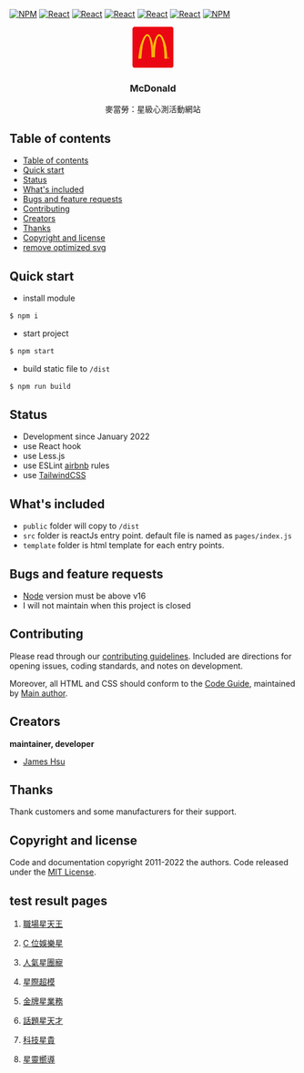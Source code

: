 [![NPM](https://img.shields.io/badge/NPM-ba443f?style=for-the-badge&logo=npm&logoColor=white)](https://www.npmjs.com/)
[![React](https://img.shields.io/badge/Node.js-43853D?style=for-the-badge&logo=node.js&logoColor=white)](https://nodejs.org/en/)
[![React](https://img.shields.io/badge/-ReactJs-61DAFB?style=for-the-badge&logo=react&logoColor=white)](https://zh-hant.reactjs.org/)
[![React](https://img.shields.io/badge/Less-1d365d?style=for-the-badge&logo=less&logoColor=white)](https://lesscss.org/)
[![React](https://img.shields.io/badge/HTML5-E34F26?style=for-the-badge&logo=html5&logoColor=white)](https://www.w3schools.com/html/)
[![React](https://img.shields.io/badge/-CSS3-1572B6?style=for-the-badge&logo=css3&logoColor=white)](https://www.w3schools.com/css/)
[![NPM](https://img.shields.io/badge/DEV-Jameshsu1125-9cf?style=for-the-badge)](https://www.npmjs.com/~jameshsu1125)

<p align="center">
  <a href="https://github.com/jameshsu1125">
    <img src="public/img/logo.png" alt="Logo" width=72 height=72>
  </a>
  <h3 align="center">McDonald</h3>
  <p align="center">
    麥當勞：星級心測活動網站 
  </p>
</p>

## Table of contents

- [Table of contents](#table-of-contents)
- [Quick start](#quick-start)
- [Status](#status)
- [What's included](#whats-included)
- [Bugs and feature requests](#bugs-and-feature-requests)
- [Contributing](#contributing)
- [Creators](#creators)
- [Thanks](#thanks)
- [Copyright and license](#copyright-and-license)
- [remove optimized svg](#remove-optimized-svg)

## Quick start

- install module

```sh
$ npm i
```

- start project

```sh
$ npm start
```

- build static file to `/dist`

```sh
$ npm run build
```

## Status

- Development since January 2022
- use React hook
- use Less.js
- use ESLint [airbnb](https://github.com/airbnb/javascript) rules
- use [TailwindCSS](https://tailwindcss.com/docs/padding)

## What's included

- `public` folder will copy to `/dist`
- `src` folder is reactJs entry point. default file is named as `pages/index.js`
- `template` folder is html template for each entry points.

## Bugs and feature requests

- [Node](https://nodejs.org/en/) version must be above v16
- I will not maintain when this project is closed

## Contributing

Please read through our [contributing guidelines](https://github.com/github/docs/blob/main/CONTRIBUTING.md). Included are directions for opening issues, coding standards, and notes on development.

Moreover, all HTML and CSS should conform to the [Code Guide](https://github.com/airbnb/javascript), maintained by [Main author](https://github.com/jameshsu1125).

## Creators

**maintainer, developer**

- [James Hsu](https://github.com/jameshsu1125)

## Thanks

Thank customers and some manufacturers for their support.

## Copyright and license

Code and documentation copyright 2011-2022 the authors. Code released under the [MIT License](https://reponame/blob/master/LICENSE).

## test result pages

1. [職場星天王](https://jameshsu1125.github.io/2023-mcdonalds-star-metaverse/?id=ENT)

2. [C 位娛樂星](https://jameshsu1125.github.io/2023-mcdonalds-star-metaverse/?id=ENF)

3. [人氣星團寵](https://jameshsu1125.github.io/2023-mcdonalds-star-metaverse/?id=ESF)

4. [星際超模](https://jameshsu1125.github.io/2023-mcdonalds-star-metaverse/?id=INT)

5. [金牌星業務](https://jameshsu1125.github.io/2023-mcdonalds-star-metaverse/?id=EST)

6. [話題星天才](https://jameshsu1125.github.io/2023-mcdonalds-star-metaverse/?id=ISF)

7. [科技星貴](https://jameshsu1125.github.io/2023-mcdonalds-star-metaverse/?id=IST)

8. [星靈嚮導](https://jameshsu1125.github.io/2023-mcdonalds-star-metaverse/?id=INF)
